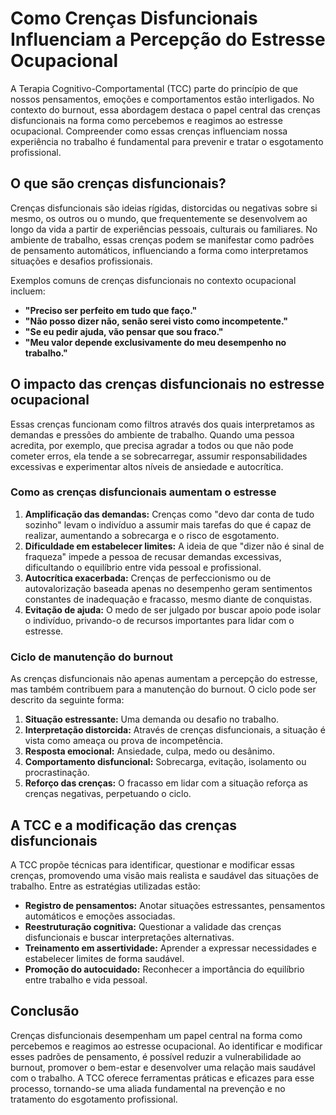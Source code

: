 # Como Crenças Disfuncionais Influenciam a Percepção do Estresse Ocupacional

A Terapia Cognitivo-Comportamental (TCC) parte do princípio de que nossos pensamentos, emoções e comportamentos estão interligados. No contexto do burnout, essa abordagem destaca o papel central das crenças disfuncionais na forma como percebemos e reagimos ao estresse ocupacional. Compreender como essas crenças influenciam nossa experiência no trabalho é fundamental para prevenir e tratar o esgotamento profissional.

## O que são crenças disfuncionais?

Crenças disfuncionais são ideias rígidas, distorcidas ou negativas sobre si mesmo, os outros ou o mundo, que frequentemente se desenvolvem ao longo da vida a partir de experiências pessoais, culturais ou familiares. No ambiente de trabalho, essas crenças podem se manifestar como padrões de pensamento automáticos, influenciando a forma como interpretamos situações e desafios profissionais.

Exemplos comuns de crenças disfuncionais no contexto ocupacional incluem:

- **"Preciso ser perfeito em tudo que faço."**
- **"Não posso dizer não, senão serei visto como incompetente."**
- **"Se eu pedir ajuda, vão pensar que sou fraco."**
- **"Meu valor depende exclusivamente do meu desempenho no trabalho."**

## O impacto das crenças disfuncionais no estresse ocupacional

Essas crenças funcionam como filtros através dos quais interpretamos as demandas e pressões do ambiente de trabalho. Quando uma pessoa acredita, por exemplo, que precisa agradar a todos ou que não pode cometer erros, ela tende a se sobrecarregar, assumir responsabilidades excessivas e experimentar altos níveis de ansiedade e autocrítica.

### Como as crenças disfuncionais aumentam o estresse

1. **Amplificação das demandas:** Crenças como "devo dar conta de tudo sozinho" levam o indivíduo a assumir mais tarefas do que é capaz de realizar, aumentando a sobrecarga e o risco de esgotamento.
2. **Dificuldade em estabelecer limites:** A ideia de que "dizer não é sinal de fraqueza" impede a pessoa de recusar demandas excessivas, dificultando o equilíbrio entre vida pessoal e profissional.
3. **Autocrítica exacerbada:** Crenças de perfeccionismo ou de autovalorização baseada apenas no desempenho geram sentimentos constantes de inadequação e fracasso, mesmo diante de conquistas.
4. **Evitação de ajuda:** O medo de ser julgado por buscar apoio pode isolar o indivíduo, privando-o de recursos importantes para lidar com o estresse.

### Ciclo de manutenção do burnout

As crenças disfuncionais não apenas aumentam a percepção do estresse, mas também contribuem para a manutenção do burnout. O ciclo pode ser descrito da seguinte forma:

1. **Situação estressante:** Uma demanda ou desafio no trabalho.
2. **Interpretação distorcida:** Através de crenças disfuncionais, a situação é vista como ameaça ou prova de incompetência.
3. **Resposta emocional:** Ansiedade, culpa, medo ou desânimo.
4. **Comportamento disfuncional:** Sobrecarga, evitação, isolamento ou procrastinação.
5. **Reforço das crenças:** O fracasso em lidar com a situação reforça as crenças negativas, perpetuando o ciclo.

## A TCC e a modificação das crenças disfuncionais

A TCC propõe técnicas para identificar, questionar e modificar essas crenças, promovendo uma visão mais realista e saudável das situações de trabalho. Entre as estratégias utilizadas estão:

- **Registro de pensamentos:** Anotar situações estressantes, pensamentos automáticos e emoções associadas.
- **Reestruturação cognitiva:** Questionar a validade das crenças disfuncionais e buscar interpretações alternativas.
- **Treinamento em assertividade:** Aprender a expressar necessidades e estabelecer limites de forma saudável.
- **Promoção do autocuidado:** Reconhecer a importância do equilíbrio entre trabalho e vida pessoal.

## Conclusão

Crenças disfuncionais desempenham um papel central na forma como percebemos e reagimos ao estresse ocupacional. Ao identificar e modificar esses padrões de pensamento, é possível reduzir a vulnerabilidade ao burnout, promover o bem-estar e desenvolver uma relação mais saudável com o trabalho. A TCC oferece ferramentas práticas e eficazes para esse processo, tornando-se uma aliada fundamental na prevenção e no tratamento do esgotamento profissional.